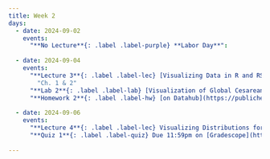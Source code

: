 ```yaml
---
title: Week 2
days:
  - date: 2024-09-02
    events:
      "**No Lecture**{: .label .label-purple} **Labor Day**":
      
  - date: 2024-09-04
    events:
      "**Lecture 3**{: .label .label-lec} [Visualizing Data in R and RStudio](https://ph142-ucb.github.io/fa24/src/lec/003_Visualizing-data-in-R.pdf) [(Recording)](https://berkeley.zoom.us/rec/share/xer4UK3B1lvPX4Ezus4zOzEDU2KM6rniyRT1V8JaSXPbUhfOtDa8hwtTSr1wve4T.ENRDNIdNlh42tVWG)": 
        "Ch. 1 & 2"
      "**Lab 2**{: .label .label-lab} [Visualization of Global Cesarean Delivery Rates](https://publichealth.datahub.berkeley.edu/hub/user-redirect/git-pull?repo=https%3A%2F%2Fgithub.com%2Fph142-ucb%2Fph142-fa24&urlpath=rstudio%2F&branch=main) (Due Sept 6th)":
      "**Homework 2**{: .label .label-hw} [on Datahub](https://publichealth.datahub.berkeley.edu/hub/user-redirect/git-pull?repo=https%3A%2F%2Fgithub.com%2Fph142-ucb%2Fph142-fa24&urlpath=rstudio%2F&branch=main)": 
      
  - date: 2024-09-06
    events:
      "**Lecture 4**{: .label .label-lec} Visualizing Distributions for One Variable ; Numerically Summarizing Spread and Central Tendency ":
      "**Quiz 1**{: .label .label-quiz} Due 11:59pm on [Gradescope](https://www.gradescope.com/courses/833518)":
      
---
```



